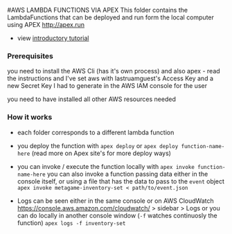 #AWS LAMBDA FUNCTIONS VIA APEX
This folder contains the LambdaFunctions that can be deployed and run form the local computer
using APEX  http://apex.run
+ view [introductory tutorial](https://www.youtube.com/watch?v=u7spDymJqmc&list=PLzvRQMJ9HDiSQMe68cti8cupI0mzLk1Gc&index=6&t=525s)

### Prerequisites
you need to install the AWS Cli (has it's own process)
and also apex - read the instructions
and I've set aws with lastruamguest's Access Key and a new Secret Key I had to generate in the AWS IAM console for the user

you need to have installed all other AWS resources needed


### How it works
- each folder corresponds to a different lambda function

- you deploy the function with `apex deploy`  or `apex deploy function-name-here`
(read more on Apex site's for more deploy ways)

- you can invoke / execute the function locally with `apex invoke function-name-here`
you can also invoke a function passing data either in the console itself, or using a file that has the data to pass to the `event` object
`apex invoke metagame-inventory-set < path/to/event.json`

- Logs can be seen either in the same console 
or on AWS CloudWatch https://console.aws.amazon.com/cloudwatch/ > sidebar > Logs
or you can do locally in another console window  (`-f` watches continuosly the function)
`apex logs -f inventory-set`

